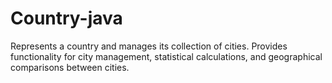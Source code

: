 # Country-java
Represents a country and manages its collection of cities.  Provides functionality for city management, statistical calculations, and geographical comparisons between cities.
